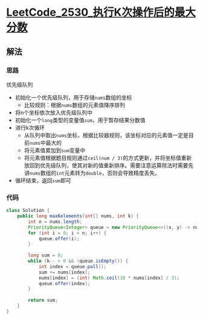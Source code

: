 # [LeetCode_2530_执行K次操作后的最大分数](https://leetcode.cn/problems/maximal-score-after-applying-k-operations)
## 解法
### 思路
优先级队列
- 初始化一个优先级队列，用于存储`nums`数组的坐标
  - 比较规则：根据`nums`数组的元素值降序排列
- 将n个坐标依次放入优先级队列中
- 初始化一个`long`类型的变量值`sum`，用于暂存结果分数值
- 进行k次循环
  - 从队列中取出`nums`坐标，根据比较器规则，该坐标对应的元素值一定是目前`nums`中最大的
  - 将元素值累加到`sum`变量中
  - 将元素值根据题目规则通过`ceil(num / 3)`的方式更新，并将坐标值重新放回到优先级队列，使其对新的值重新排序。需要注意运算除法时需要先讲`nums`数组的`int`元素转为`double`，否则会导致精度丢失。
- 循环结束，返回`sum`即可
### 代码
```java
class Solution {
    public long maxKelements(int[] nums, int k) {
        int n = nums.length;
        PriorityQueue<Integer> queue = new PriorityQueue<>((x, y) -> nums[y] - nums[x]);
        for (int i = 0; i < n; i++) {
            queue.offer(i);
        }
        
        long sum = 0;
        while (k-- > 0 && !queue.isEmpty()) {
            int index = queue.poll();
            sum += nums[index];
            nums[index] = (int) Math.ceil(1D * nums[index] / 3);
            queue.offer(index);
        }
        
        return sum;
    }
}
```